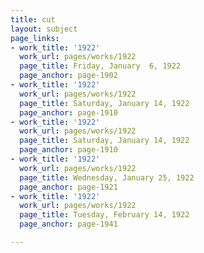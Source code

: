 ```yaml
---
title: cut
layout: subject
page_links:
- work_title: '1922'
  work_url: pages/works/1922
  page_title: Friday, January  6, 1922
  page_anchor: page-1902
- work_title: '1922'
  work_url: pages/works/1922
  page_title: Saturday, January 14, 1922
  page_anchor: page-1910
- work_title: '1922'
  work_url: pages/works/1922
  page_title: Saturday, January 14, 1922
  page_anchor: page-1910
- work_title: '1922'
  work_url: pages/works/1922
  page_title: Wednesday, January 25, 1922
  page_anchor: page-1921
- work_title: '1922'
  work_url: pages/works/1922
  page_title: Tuesday, February 14, 1922
  page_anchor: page-1941

---
```

